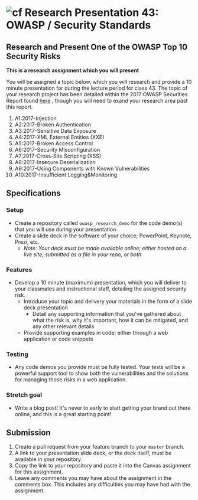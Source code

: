 # ![cf](http://i.imgur.com/7v5ASc8.png) Research Presentation 43: OWASP / Security Standards

## Research and Present One of the OWASP Top 10 Security Risks

**This is a research assignment which you will present**
<!-- short description of project -->
You will be assigned a topic below, which you will research and provide a 10 minute presentation for during the lecture period for class 43. The topic of your research project has been detailed within the 2017 OWASP Securities Report found [here](https://www.owasp.org/images/7/72/OWASP_Top_10-2017_%28en%29.pdf.pdf) , though you will need to exand your research area past this report.

1.  A1:2017-Injection
1.  A2:2017-Broken Authentication
1.  A3:2017-Sensitive Data Exposure
1.  A4:2017-XML External Entities (XXE)
1.  A5:2017-Broken Access Control
1.  A6:2017-Security Misconfiguration
1.  A7:2017-Cross-Site Scripting (XSS)
1.  A8:2017-Insecure Deserialization
1.  A9:2017-Using Components with Known Vulnerabilities
1.  A10:2017-Insufficient Logging&Monitoring


## Specifications
<!-- Write a spefication for the features required in this lab assignment -->

### Setup
- Create a repository called `owasp_research_demo` for the code demo(s) that you will use during your presentation
- Create a slide deck in the software of your choice; PowerPoint, Keynote, Prezi, etc.
    - *Note: Your deck must be made available online; either hosted on a live site, submitted as a file in your repo, or both*

### Features
- Develop a 10 minute (maximum) presentation, which you will deliver to your classmates and instructional staff, detailing the assigned security risk.
    - Introduce your topic and delivery your materials in the form of a slide deck presentation
        - Detail any supporting information that you've gathered about what the risk is, why it's important, how it can be mitigated, and any other relevant details
    - Provide supporting examples in code; either through a web application or code snippets

### Testing
- Any code demos you provide must be fully tested. Your tests will be a powerful support tool to show both the vulnerabilities and the solutions for managing those risks in a web application.


### Stretch goal
- Write a blog post! It's never to early to start getting your brand out there online, and this is a great starting point!


## Submission
1. Create a pull request from your feature branch to your `master` branch.
1. A link to your presentation slide deck, or the deck itself, must be available in your repository.
1. Copy the link to your repository and paste it into the Canvas assignment for this assignment.
1. Leave any comments you may have about the assignment in the comments box. This includes any difficulties you may have had with the assignment.
